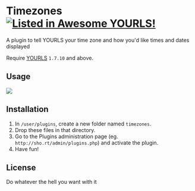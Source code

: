 # Timezones [![Listed in Awesome YOURLS!](https://img.shields.io/badge/Awesome-YOURLS-C5A3BE)](https://github.com/YOURLS/awesome-yourls/)

A plugin to tell YOURLS your time zone and how you'd like times and dates displayed

Require [YOURLS](https://yourls.org) `1.7.10` and above.

## Usage

<kbd>
<img src="https://user-images.githubusercontent.com/223647/81840321-1ecb1b80-9549-11ea-9c5f-aae25bc2f944.png" />
</kbd>

## Installation

1. In `/user/plugins`, create a new folder named `timezones`.
2. Drop these files in that directory.
3. Go to the Plugins administration page (eg. `http://sho.rt/admin/plugins.php`) and activate the plugin.
4. Have fun!

## License

Do whatever the hell you want with it
